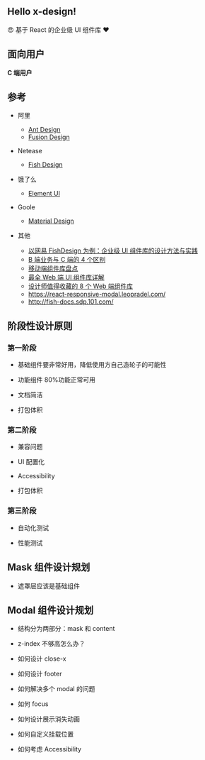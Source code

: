 ## Hello x-design!

😍 基于 React 的企业级 UI 组件库 ❤

## 面向用户

**C 端用户**

## 参考

- 阿里

  - [Ant Design](https://ant.design/index-cn)
  - [Fusion Design](https://fusion.design/pc/component)

- Netease

  - [Fish Design](https://nsfi.github.io/ppfish-components)

- 饿了么

  - [Element UI](https://element-plus.gitee.io)

- Goole

  - [Material Design](https://material-ui.com)

- 其他
  - [以网易 FishDesign 为例：企业级 UI 组件库的设计方法与实践](http://www.woshipm.com/pd/3030168.html)
  - [B 端业务与 C 端的 4 个区别](http://www.woshipm.com/it/4438434.html)
  - [移动端组件库盘点](https://www.bilibili.com/read/cv6257291/)
  - [最全 Web 端 UI 组件库详解](https://zhuanlan.zhihu.com/p/141734324)
  - [设计师值得收藏的 8 个 Web 端组件库](https://www.jianshu.com/p/d34069292682)
  - https://react-responsive-modal.leopradel.com/
  - http://fish-docs.sdp.101.com/

## 阶段性设计原则

### 第一阶段

- 基础组件要非常好用，降低使用方自己造轮子的可能性

- 功能组件 80%功能正常可用

- 文档简洁

- 打包体积

### 第二阶段

- 兼容问题

- UI 配置化

- Accessibility

- 打包体积

### 第三阶段

- 自动化测试

- 性能测试

## Mask 组件设计规划

- 遮罩层应该是基础组件

## Modal 组件设计规划

- 结构分为两部分：mask 和 content

- z-index 不够高怎么办？

- 如何设计 close-x

- 如何设计 footer

- 如何解决多个 modal 的问题

- 如何 focus

- 如何设计展示消失动画

- 如何自定义挂载位置

- 如何考虑 Accessibility
